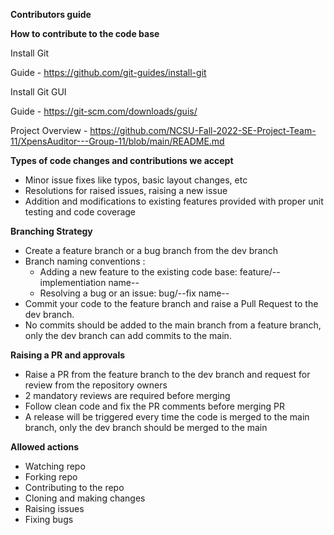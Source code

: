 **Contributors guide**

**How to contribute to the code base**

Install Git

Guide - https://github.com/git-guides/install-git

Install Git GUI

Guide - https://git-scm.com/downloads/guis/

Project Overview - https://github.com/NCSU-Fall-2022-SE-Project-Team-11/XpensAuditor---Group-11/blob/main/README.md

**Types of code changes and contributions we accept**

- Minor issue fixes like typos, basic layout changes, etc
- Resolutions for raised issues, raising a new issue
- Addition and modifications to existing features provided with proper unit testing and code coverage

**Branching Strategy**

- Create a feature branch or a bug branch from the dev branch
- Branch naming conventions : 
     - Adding a new feature to the existing code base: feature/--implementiation name--
     - Resolving a bug or an issue: bug/--fix name--
- Commit your code to the feature branch and raise a Pull Request to the dev branch.
- No commits should be added to the main branch from a feature branch, only the dev branch can add commits to the main.

**Raising a PR and approvals**

- Raise a PR from the feature branch to the dev branch and request for review from the repository owners
- 2 mandatory reviews are required before merging
- Follow clean code and fix the PR comments before merging PR
- A release will be triggered every time the code is merged to the main branch, only the dev branch should be merged to the main 
 
**Allowed actions**

- Watching repo
- Forking repo
- Contributing to the repo
- Cloning and making changes
- Raising issues
- Fixing bugs
